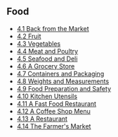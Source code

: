 ## Food

- [4.1 Back from the Market](./4.1_Back-from-the-Market.md)
- [4.2 Fruit](./4.2_Fruit.md)
- [4.3 Vegetables](./4.3_Vegetables.md)
- [4.4 Meat and Poultry](./4.4_Meat_and_Poultry.md)
- [4.5 Seafood and Deli]()
- [4.6 A Grocery Store]()
- [4.7 Containers and Packaging]()
- [4.8 Weights and Measurements]()
- [4.9 Food Preparation and Safety]()
- [4.10 Kitchen Utensils]()
- [4.11 A Fast Food Restaurant]()
- [4.12 A Coffee Shop Menu]()
- [4.13 A Restaurant]()
- [4.14 The Farmer's Market]()